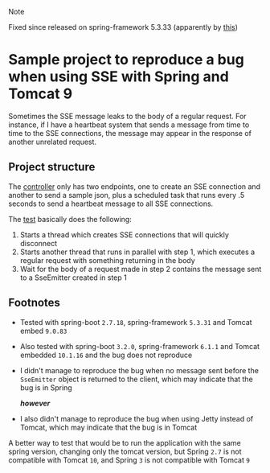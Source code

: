 > [!NOTE]  
> Fixed since released on spring-framework 5.3.33
> (apparently by [this](https://github.com/spring-projects/spring-framework/issues/32342))

# Sample project to reproduce a bug when using SSE with Spring and Tomcat 9

Sometimes the SSE message leaks to the body of a regular request.
For instance, if I have a heartbeat system that sends a message from time to time to the SSE connections,
the message may appear in the response of another unrelated request.

## Project structure

The [controller](src/main/java/com/github/eduhoribe/SseController.java) only has two endpoints,
one to create an SSE connection and another to send a sample json,
plus a scheduled task that runs every .5 seconds to send a heartbeat message to all SSE connections.

The [test](src/test/java/com/github/eduhoribe/TestSseController.java) basically does the following:

1. Starts a thread which creates SSE connections that will quickly disconnect
2. Starts another thread that runs in parallel with step 1,
   which executes a regular request with something returning in the body
3. Wait for the body of a request made in step 2 contains the message sent to a SseEmitter created in step 1

## Footnotes

- Tested with spring-boot `2.7.18`, spring-framework `5.3.31` and Tomcat embed `9.0.83`

- Also tested with spring-boot `3.2.0`, spring-framework `6.1.1` and Tomcat embedded `10.1.16` and the bug does not reproduce

- I didn't manage to reproduce the bug when no message sent before the `SseEmitter` object is returned to the
  client, which may indicate that the bug is in Spring

  _**however**_

- I also didn't manage to reproduce the bug when using Jetty instead of Tomcat,
  which may indicate that the bug is in Tomcat

A better way to test that would be to run the application with the same spring version,
changing only the tomcat version, but Spring `2.7` is not compatible with Tomcat `10`,
and Spring `3` is not compatible with Tomcat `9`
